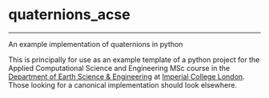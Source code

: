 # quaternions_acse
__________________
  
An example implementation of quaternions in python

This is principally for use as an example template of a python project for the Applied Computational Science and Engineering MSc course in the [Department of Earth Science & Engineering](http://www.imperial.ac.uk/earth-science) at [Imperial College London](http://imperial.ac.uk). Those looking for a canonical implementation should look elsewhere.
